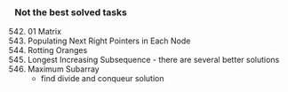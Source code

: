 ### Not the best solved tasks

542. 01 Matrix
116. Populating Next Right Pointers in Each Node
994. Rotting Oranges
300. Longest Increasing Subsequence
    - there are several better solutions
53. Maximum Subarray
    - find divide and conqueur solution